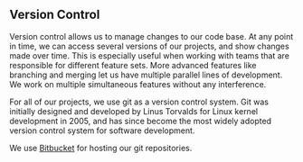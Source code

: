 ## Version Control

Version control allows us to manage changes to our code base. At any point in time, we can access several versions of our projects, and show changes made over time. This is especially useful when working with teams that are responsible for different feature sets. More advanced features like branching and merging let us have multiple parallel lines of development. We work on multiple simultaneous features without any interference.

For all of our projects, we use git as a version control system. Git was initially designed and developed by Linus Torvalds for Linux kernel development in 2005, and has since become the most widely adopted version control system for software development.

We use [Bitbucket](https://bitbucket.org/) for hosting our git repositories.
